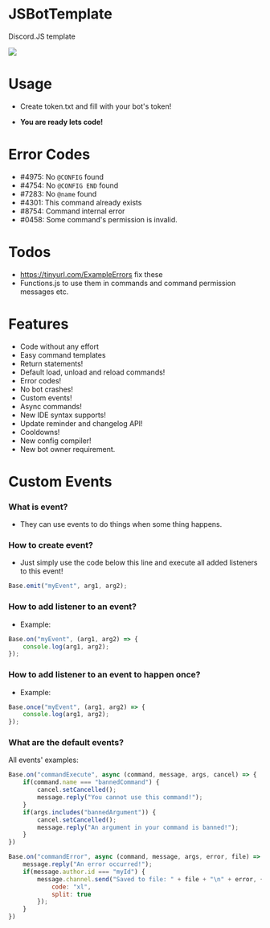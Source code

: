 # JSBotTemplate
Discord.JS template

[![](https://img.shields.io/badge/Discord-black?style=for-the-badge&logo=discord)](https://discord.gg/emAhrw3mvM)

# Usage

- Create token.txt and fill with your bot's token!

- **You are ready lets code!**

# Error Codes

- \#4975: No `@CONFIG` found
- \#4754: No `@CONFIG END` found
- \#7283: No `@name` found
- \#4301: This command already exists
- \#8754: Command internal error
- \#0458: Some command's permission is invalid.

# Todos

- https://tinyurl.com/ExampleErrors fix these
- Functions.js to use them in commands and command permission messages etc.

# Features

- Code without any effort
- Easy command templates
- Return statements!
- Default load, unload and reload commands!
- Error codes!
- No bot crashes!
- Custom events!
- Async commands!
- New IDE syntax supports!
- Update reminder and changelog API!
- Cooldowns!
- New config compiler!
- New bot owner requirement.

# Custom Events

### What is event?

- They can use events to do things when some thing happens.

### How to create event?

- Just simply use the code below this line and execute all added listeners to this event!

```js
Base.emit("myEvent", arg1, arg2);
```

### How to add listener to an event?

- Example:
```js
Base.on("myEvent", (arg1, arg2) => {
    console.log(arg1, arg2);
});
```

### How to add listener to an event to happen once?

- Example:
```js
Base.once("myEvent", (arg1, arg2) => {
    console.log(arg1, arg2);
});
```

### What are the default events?

All events' examples:

```js
Base.on("commandExecute", async (command, message, args, cancel) => {
    if(command.name === "bannedCommand") {
        cancel.setCancelled();
        message.reply("You cannot use this command!");
    }
    if(args.includes("bannedArgument")) {
        cancel.setCancelled();
        message.reply("An argument in your command is banned!");
    }
})
```

```js
Base.on("commandError", async (command, message, args, error, file) => {
    message.reply("An error occurred!");
    if(message.author.id === "myId") {
        message.channel.send("Saved to file: " + file + "\n" + error, {
            code: "xl",
            split: true
        });
    }
})
```
